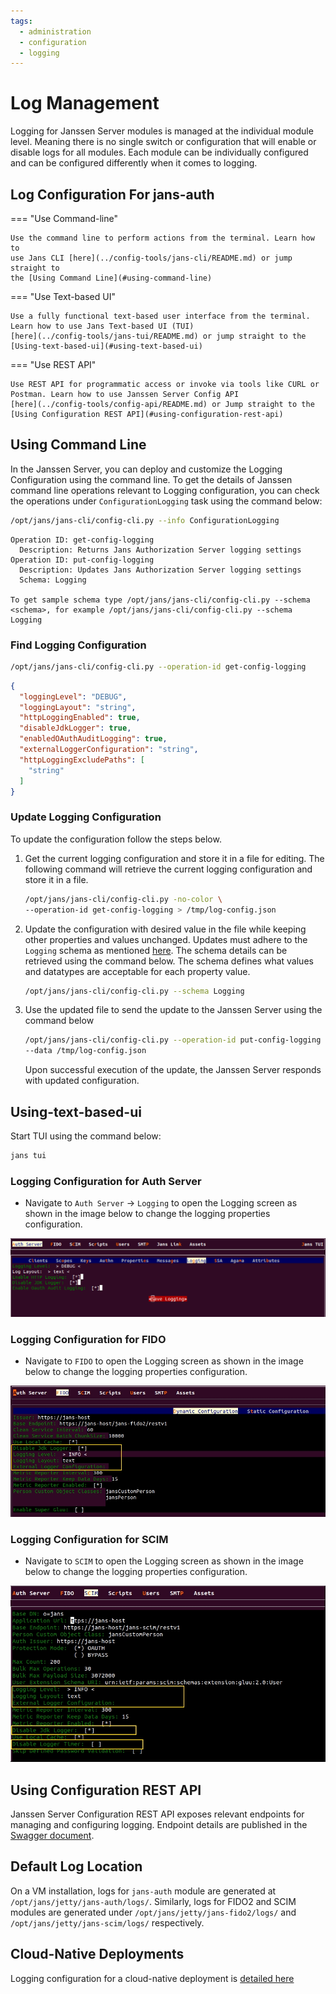 ```yaml
---
tags:
  - administration
  - configuration
  - logging
---
```


# Log Management

Logging for Janssen Server modules is managed at the individual module level.
Meaning there is no single switch or configuration that will enable or disable
logs for all modules. Each module can be individually configured and can be
configured differently when it comes to logging.

## Log Configuration For jans-auth

=== "Use Command-line"

    Use the command line to perform actions from the terminal. Learn how to 
    use Jans CLI [here](../config-tools/jans-cli/README.md) or jump straight to 
    the [Using Command Line](#using-command-line)

=== "Use Text-based UI"

    Use a fully functional text-based user interface from the terminal. 
    Learn how to use Jans Text-based UI (TUI) 
    [here](../config-tools/jans-tui/README.md) or jump straight to the
    [Using-text-based-ui](#using-text-based-ui)


=== "Use REST API"

    Use REST API for programmatic access or invoke via tools like CURL or 
    Postman. Learn how to use Janssen Server Config API 
    [here](../config-tools/config-api/README.md) or Jump straight to the
    [Using Configuration REST API](#using-configuration-rest-api)

##  Using Command Line

In the Janssen Server, you can deploy and customize the Logging Configuration 
using the command line. To get the details of Janssen command line operations 
relevant to Logging configuration, you can check the operations under 
`ConfigurationLogging` task using the
command below:

```bash title="Command"
/opt/jans/jans-cli/config-cli.py --info ConfigurationLogging
```

```text title="Sample Output"
Operation ID: get-config-logging
  Description: Returns Jans Authorization Server logging settings
Operation ID: put-config-logging
  Description: Updates Jans Authorization Server logging settings
  Schema: Logging

To get sample schema type /opt/jans/jans-cli/config-cli.py --schema <schema>, for example /opt/jans/jans-cli/config-cli.py --schema Logging
```

### Find Logging Configuration

```bash title="Command"
/opt/jans/jans-cli/config-cli.py --operation-id get-config-logging
```

```json title="Sample Output" linenums="1"
{
  "loggingLevel": "DEBUG",
  "loggingLayout": "string",
  "httpLoggingEnabled": true,
  "disableJdkLogger": true,
  "enabledOAuthAuditLogging": true,
  "externalLoggerConfiguration": "string",
  "httpLoggingExcludePaths": [
    "string"
  ]
}

```


### Update Logging Configuration

To update the configuration follow the steps below.

1. Get the current logging configuration and store it in a file for editing.
   The following command will retrieve the current logging configuration and 
   store it in a file.
   ```bash title="Command"
   /opt/jans/jans-cli/config-cli.py -no-color \
   --operation-id get-config-logging > /tmp/log-config.json
   ```
2. Update the configuration with desired value in the file while 
      keeping other properties and values unchanged. Updates must adhere to the
      `Logging` schema as mentioned [here](#using-command-line).
      The schema details can be retrieved using the command below.
      The schema defines what values and datatypes are acceptable for each 
      property value.
   ```bash title="Command"
   /opt/jans/jans-cli/config-cli.py --schema Logging 
   ```
3. Use the updated file to send the update to the Janssen Server using the 
    command below
   ```bash title="Command"
   /opt/jans/jans-cli/config-cli.py --operation-id put-config-logging \
   --data /tmp/log-config.json
   ```
   Upon successful execution of the update, the Janssen Server responds with 
   updated configuration.

## Using-text-based-ui

Start TUI using the command below:

```bash title="Command"
jans tui
```
### Logging Configuration for Auth Server

* Navigate to `Auth Server` -> `Logging` to open the Logging screen as shown
in the image below to change the logging properties configuration.

![image](../../../assets/tui-logging-config.png)

### Logging Configuration for FIDO

* Navigate to `FIDO` to open the Logging screen as shown
in the image below to change the logging properties configuration.

![image](../../../assets/tui-FIDO-logging-use.jpg)

### Logging Configuration for SCIM

* Navigate to `SCIM` to open the Logging screen as shown
in the image below to change the logging properties configuration.

![image](../../../assets/tui-scim-logging-use.jpg)

## Using Configuration REST API

Janssen Server Configuration REST API exposes relevant endpoints for managing
and configuring logging. Endpoint details are published in the [Swagger
document](./../../reference/openapi.md).

## Default Log Location

On a VM installation, logs for `jans-auth` module are generated at
`/opt/jans/jetty/jans-auth/logs/`. Similarly, logs for FIDO2 and SCIM modules
are generated under `/opt/jans/jetty/jans-fido2/logs/` and 
`/opt/jans/jetty/jans-scim/logs/` respectively.

## Cloud-Native Deployments

Logging configuration for a cloud-native deployment is 
[detailed here](../../kubernetes-ops/logs.md)